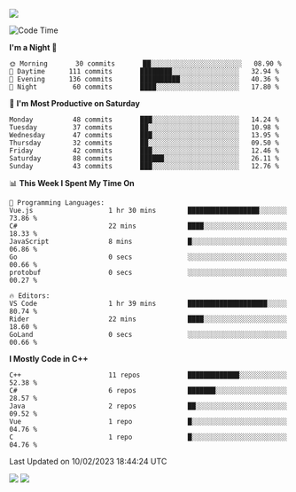 ![](https://komarev.com/ghpvc/?username=lilpidgey&color=red)
<!--START_SECTION:waka-->
![Code Time](http://img.shields.io/badge/Code%20Time-1%2C486%20hrs%2020%20mins-blue)

**I'm a Night 🦉** 

```text
🌞 Morning       30 commits       ██░░░░░░░░░░░░░░░░░░░░░░░   08.90 % 
🌆 Daytime      111 commits       ████████░░░░░░░░░░░░░░░░░   32.94 % 
🌃 Evening      136 commits       ██████████░░░░░░░░░░░░░░░   40.36 % 
🌙 Night         60 commits       ████░░░░░░░░░░░░░░░░░░░░░   17.80 % 

```
📅 **I'm Most Productive on Saturday** 

```text
Monday          48 commits       ███░░░░░░░░░░░░░░░░░░░░░░   14.24 % 
Tuesday         37 commits       ██░░░░░░░░░░░░░░░░░░░░░░░   10.98 % 
Wednesday       47 commits       ███░░░░░░░░░░░░░░░░░░░░░░   13.95 % 
Thursday        32 commits       ██░░░░░░░░░░░░░░░░░░░░░░░   09.50 % 
Friday          42 commits       ███░░░░░░░░░░░░░░░░░░░░░░   12.46 % 
Saturday        88 commits       ██████░░░░░░░░░░░░░░░░░░░   26.11 % 
Sunday          43 commits       ███░░░░░░░░░░░░░░░░░░░░░░   12.76 % 

```


📊 **This Week I Spent My Time On** 

```text
💬 Programming Languages: 
Vue.js                   1 hr 30 mins        ██████████████████░░░░░░░   73.86 % 
C#                       22 mins             ████░░░░░░░░░░░░░░░░░░░░░   18.33 % 
JavaScript               8 mins              █░░░░░░░░░░░░░░░░░░░░░░░░   06.86 % 
Go                       0 secs              ░░░░░░░░░░░░░░░░░░░░░░░░░   00.66 % 
protobuf                 0 secs              ░░░░░░░░░░░░░░░░░░░░░░░░░   00.27 % 

🔥 Editors: 
VS Code                  1 hr 39 mins        ████████████████████░░░░░   80.74 % 
Rider                    22 mins             ████░░░░░░░░░░░░░░░░░░░░░   18.60 % 
GoLand                   0 secs              ░░░░░░░░░░░░░░░░░░░░░░░░░   00.66 % 

```

**I Mostly Code in C++** 

```text
C++                      11 repos            █████████████░░░░░░░░░░░░   52.38 % 
C#                       6 repos             ███████░░░░░░░░░░░░░░░░░░   28.57 % 
Java                     2 repos             ██░░░░░░░░░░░░░░░░░░░░░░░   09.52 % 
Vue                      1 repo              █░░░░░░░░░░░░░░░░░░░░░░░░   04.76 % 
C                        1 repo              █░░░░░░░░░░░░░░░░░░░░░░░░   04.76 % 

```



 Last Updated on 10/02/2023 18:44:24 UTC
<!--END_SECTION:waka-->
![](https://hit.yhype.me/github/profile?user_id=42968544)
![](https://komarev.com/ghpvc/?lilpidgey)
